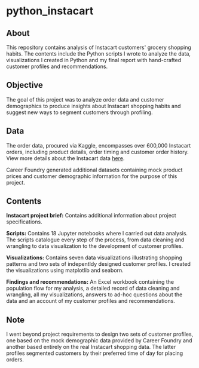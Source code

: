 # python_instacart

## About
This repository contains analysis of Instacart customers' grocery shopping habits. The contents include the Python scripts I wrote to analyze the data, visualizations I created in Python and my final report with hand-crafted customer profiles and recommendations.

## Objective
The goal of this project was to analyze order data and customer demographics to produce insights about Instacart shopping habits and suggest new ways to segment customers through profiling. 

## Data
The order data, procured via Kaggle, encompasses over 600,000 Instacart orders, including product details, order timing and customer order history. View more details about the Instacart data [here](https://www.kaggle.com/datasets/psparks/instacart-market-basket-analysis?select=orders.csv).

Career Foundry generated additional datasets containing mock product prices and customer demographic information for the purpose of this project. 

## Contents
**Instacart project brief:** Contains additional information about project specifications.

**Scripts:** Contains 18 Jupyter notebooks where I carried out data analysis. The scripts catalogue every step of the process, from data cleaning and wrangling to data visualization to the development of customer profiles.

**Visualizations:** Contains seven data visualizations illustrating shopping patterns and two sets of indepentldy designed customer profiles. I created the visualizations using matplotlib and seaborn.

**Findings and recommendations:** An Excel workbook containing the population flow for my analysis, a detailed record of data cleaning and wrangling, all my visualizations, answers to ad-hoc questions about the data and an account of my customer profiles and recommendations. 

## Note
I went beyond project requirements to design two sets of customer profiles, one based on the mock demographic data provided by Career Foundry and another based entirely on the real Instacart shopping data. The latter profiles segmented customers by their preferred time of day for placing orders.
